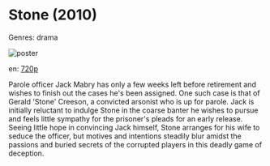# Stone (2010)

Genres: drama

![poster](http://image.tmdb.org/t/p/w500/8inchfMZMtZsLwj6dw8l3hKozLi.jpg)

en:
  [720p](magnet:?xt=urn:btih:326E8FA04B8F6AA8BBA2C9747EFE9169513B80B3&tr=udp://glotorrents.pw:6969/announce&tr=udp://tracker.opentrackr.org:1337/announce&tr=udp://torrent.gresille.org:80/announce&tr=udp://tracker.openbittorrent.com:80&tr=udp://tracker.coppersurfer.tk:6969&tr=udp://tracker.leechers-paradise.org:6969&tr=udp://p4p.arenabg.ch:1337&tr=udp://tracker.internetwarriors.net:1337)
  


Parole officer Jack Mabry has only a few weeks left before retirement and wishes to finish out the cases he's been assigned. One such case is that of Gerald 'Stone' Creeson, a convicted arsonist who is up for parole. Jack is initially reluctant to indulge Stone in the coarse banter he wishes to pursue and feels little sympathy for the prisoner's pleads for an early release. Seeing little hope in convincing Jack himself, Stone arranges for his wife to seduce the officer, but motives and intentions steadily blur amidst the passions and buried secrets of the corrupted players in this deadly game of deception.
